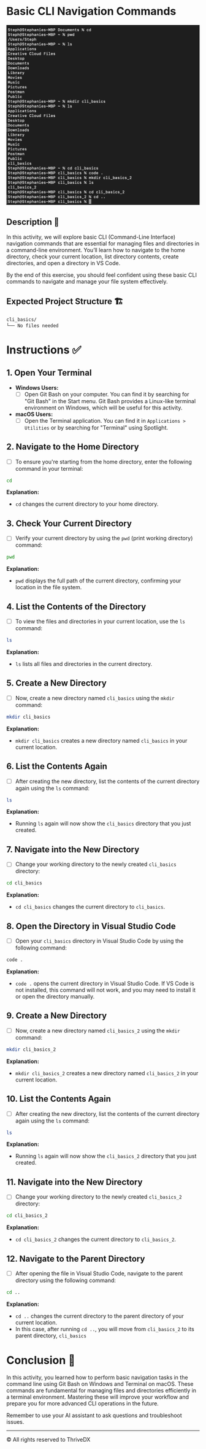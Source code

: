 
# Basic CLI Navigation Commands

![Screenshot of the CLI commands in use](assets//complete.png)
##

## Description 📄

In this activity, we will explore basic CLI (Command-Line Interface) navigation commands that are essential for managing files and directories in a command-line environment. You’ll learn how to navigate to the home directory, check your current location, list directory contents, create directories, and open a directory in VS Code.

By the end of this exercise, you should feel confident using these basic CLI commands to navigate and manage your file system effectively.

## Expected Project Structure 🏗️

```plaintext
cli_basics/
└── No files needed
```

# Instructions ✅

## 1. **Open Your Terminal**
   - **Windows Users:** 
     - [ ] Open Git Bash on your computer. You can find it by searching for "Git Bash" in the Start menu. Git Bash provides a Linux-like terminal environment on Windows, which will be useful for this activity.
     
   - **macOS Users:**
     - [ ] Open the Terminal application. You can find it in `Applications > Utilities` or by searching for "Terminal" using Spotlight.

## 2. **Navigate to the Home Directory**
   - [ ] To ensure you're starting from the home directory, enter the following command in your terminal:

```bash
cd
```

**Explanation:**
- `cd` changes the current directory to your home directory.

## 3. **Check Your Current Directory**
   - [ ] Verify your current directory by using the `pwd` (print working directory) command:

```bash
pwd
```

**Explanation:**
- `pwd` displays the full path of the current directory, confirming your location in the file system.

## 4. **List the Contents of the Directory**
   - [ ] To view the files and directories in your current location, use the `ls` command:

```bash
ls
```

**Explanation:**
- `ls` lists all files and directories in the current directory.

## 5. **Create a New Directory**
   - [ ] Now, create a new directory named `cli_basics` using the `mkdir` command:

```bash
mkdir cli_basics
```

**Explanation:**
- `mkdir cli_basics` creates a new directory named `cli_basics` in your current location.

## 6. **List the Contents Again**
   - [ ] After creating the new directory, list the contents of the current directory again using the `ls` command:

```bash
ls
```

**Explanation:**
- Running `ls` again will now show the `cli_basics` directory that you just created.

## 7. **Navigate into the New Directory**
   - [ ] Change your working directory to the newly created `cli_basics` directory:

```bash
cd cli_basics
```

**Explanation:**
- `cd cli_basics` changes the current directory to `cli_basics`.

## 8. **Open the Directory in Visual Studio Code**
   - [ ] Open your `cli_basics` directory in Visual Studio Code by using the following command:

```bash
code .
```

**Explanation:**
- `code .` opens the current directory in Visual Studio Code. If VS Code is not installed, this command will not work, and you may need to install it or open the directory manually.

## 9. **Create a New Directory**
   - [ ] Now, create a new directory named `cli_basics_2` using the `mkdir` command:

```bash
mkdir cli_basics_2
```

**Explanation:**
- `mkdir cli_basics_2` creates a new directory named `cli_basics_2` in your current location.

## 10. **List the Contents Again**
   - [ ] After creating the new directory, list the contents of the current directory again using the `ls` command:

```bash
ls
```

**Explanation:**
- Running `ls` again will now show the `cli_basics_2` directory that you just created.

## 11. **Navigate into the New Directory**
   - [ ] Change your working directory to the newly created `cli_basics_2` directory:

```bash
cd cli_basics_2
```

**Explanation:**
- `cd cli_basics_2` changes the current directory to `cli_basics_2`.

## 12. **Navigate to the Parent Directory**
   - [ ] After opening the file in Visual Studio Code, navigate to the parent directory using the following command:

```bash
cd ..
```

**Explanation:**
- `cd ..` changes the current directory to the parent directory of your current location.
- In this case, after running `cd ..`, you will move from `cli_basics_2` to its parent directory, `cli_basics`

# Conclusion 📄

In this activity, you learned how to perform basic navigation tasks in the command line using Git Bash on Windows and Terminal on macOS. These commands are fundamental for managing files and directories efficiently in a terminal environment. Mastering these will improve your workflow and prepare you for more advanced CLI operations in the future.

Remember to use your AI assistant to ask questions and troubleshoot issues.

---
© All rights reserved to ThriveDX
